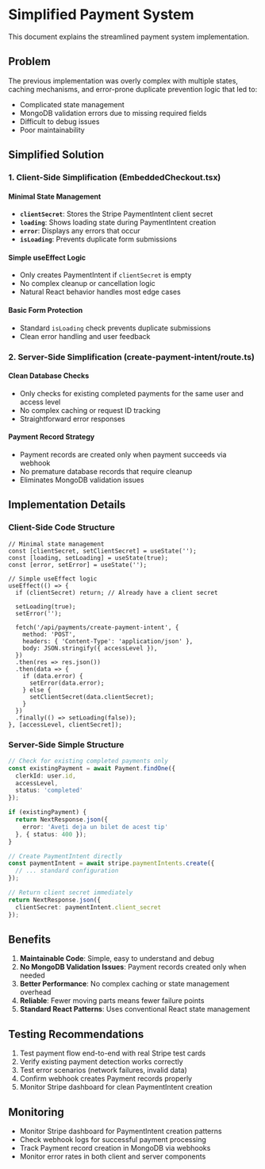 # Simplified Payment System

This document explains the streamlined payment system implementation.

## Problem
The previous implementation was overly complex with multiple states, caching mechanisms, and error-prone duplicate prevention logic that led to:
- Complicated state management
- MongoDB validation errors due to missing required fields
- Difficult to debug issues
- Poor maintainability

## Simplified Solution

### 1. Client-Side Simplification (EmbeddedCheckout.tsx)

#### Minimal State Management
- **`clientSecret`**: Stores the Stripe PaymentIntent client secret
- **`loading`**: Shows loading state during PaymentIntent creation
- **`error`**: Displays any errors that occur
- **`isLoading`**: Prevents duplicate form submissions

#### Simple useEffect Logic
- Only creates PaymentIntent if `clientSecret` is empty
- No complex cleanup or cancellation logic
- Natural React behavior handles most edge cases

#### Basic Form Protection
- Standard `isLoading` check prevents duplicate submissions
- Clean error handling and user feedback

### 2. Server-Side Simplification (create-payment-intent/route.ts)

#### Clean Database Checks
- Only checks for existing completed payments for the same user and access level
- No complex caching or request ID tracking
- Straightforward error responses

#### Payment Record Strategy
- Payment records are created only when payment succeeds via webhook
- No premature database records that require cleanup
- Eliminates MongoDB validation issues

## Implementation Details

### Client-Side Code Structure
```tsx
// Minimal state management
const [clientSecret, setClientSecret] = useState('');
const [loading, setLoading] = useState(true);
const [error, setError] = useState('');

// Simple useEffect logic
useEffect(() => {
  if (clientSecret) return; // Already have a client secret
  
  setLoading(true);
  setError('');
  
  fetch('/api/payments/create-payment-intent', {
    method: 'POST',
    headers: { 'Content-Type': 'application/json' },
    body: JSON.stringify({ accessLevel }),
  })
  .then(res => res.json())
  .then(data => {
    if (data.error) {
      setError(data.error);
    } else {
      setClientSecret(data.clientSecret);
    }
  })
  .finally(() => setLoading(false));
}, [accessLevel, clientSecret]);
```

### Server-Side Simple Structure
```typescript
// Check for existing completed payments only
const existingPayment = await Payment.findOne({
  clerkId: user.id,
  accessLevel,
  status: 'completed'
});

if (existingPayment) {
  return NextResponse.json({ 
    error: 'Aveți deja un bilet de acest tip' 
  }, { status: 400 });
}

// Create PaymentIntent directly
const paymentIntent = await stripe.paymentIntents.create({
  // ... standard configuration
});

// Return client secret immediately
return NextResponse.json({ 
  clientSecret: paymentIntent.client_secret 
});
```

## Benefits

1. **Maintainable Code**: Simple, easy to understand and debug
2. **No MongoDB Validation Issues**: Payment records created only when needed
3. **Better Performance**: No complex caching or state management overhead
4. **Reliable**: Fewer moving parts means fewer failure points
5. **Standard React Patterns**: Uses conventional React state management

## Testing Recommendations

1. Test payment flow end-to-end with real Stripe test cards
2. Verify existing payment detection works correctly
3. Test error scenarios (network failures, invalid data)
4. Confirm webhook creates Payment records properly
5. Monitor Stripe dashboard for clean PaymentIntent creation

## Monitoring

- Monitor Stripe dashboard for PaymentIntent creation patterns
- Check webhook logs for successful payment processing
- Track Payment record creation in MongoDB via webhooks
- Monitor error rates in both client and server components